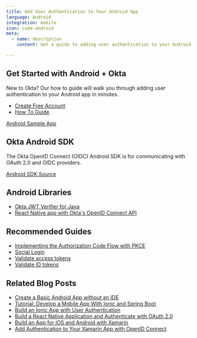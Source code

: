 ```yaml
---
title: Add User Authentication to Your Android App
language: Android
integration: mobile
icon: code-android
meta:
  - name: description
    content: Get a guide to adding user authentication to your Android app, and related guides to help complete your project.

---
```


## Get Started with Android + Okta

New to Okta? Our how to guide will walk you through adding user authentication to your Android app in minutes.

<ul class='language-ctas'>
	<li>
		<a href='https://developer.okta.com/signup/' class='Button--red' data-proofer-ignore>
			<span>Create Free Account</span>
		</a>
	</li>
	<li>
		<a href='/docs/guides/sign-into-mobile-app/android/before-you-begin/' class='Button--blue' data-proofer-ignore>
			<span>How To Guide</span>
		</a>
	</li>
</ul>

<a href='https://github.com/okta/samples-android'>
	<span class='fa fa-github'></span> <span>Android Sample App</span>
</a>

## Okta Android SDK

The Okta OpenID Connect (OIDC) Android SDK is for communicating with OAuth 2.0 and OIDC providers.

<a href='https://github.com/okta/okta-oidc-android'>
	<span class='fa fa-github'></span> <span>Android SDK Source</span>
</a>

## Android Libraries

<ul class="language-libraries">
	<li>
		<i class='fa fa-github'></i>
		<a href="https://github.com/okta/okta-jwt-verifier-java">
			<span>Okta JWT Verifier for Java</span>
		</a>
	</li>
	<li>
		<i class='fa fa-github'></i>
		<a href="https://github.com/okta/okta-oidc-js/tree/master/packages/okta-react-native/android">
			<span>React Native app with Okta's OpenID Connect API</span>
		</a>
	</li>
</ul>

## Recommended Guides


- [Implementing the Authorization Code Flow with PKCE](/docs/guides/implement-auth-code-pkce/)
- [Social Login](/docs/concepts/social-login/)
- [Validate access tokens](/docs/guides/validate-access-tokens)
- [Validate ID tokens](/docs/guides/validate-id-tokens)

## Related Blog Posts


- [Create a Basic Android App without an IDE](/blog/2018/08/10/basic-android-without-an-ide)
- [Tutorial: Develop a Mobile App With Ionic and Spring Boot](/blog/2017/05/17/develop-a-mobile-app-with-ionic-and-spring-boot)
- [Build an Ionic App with User Authentication](/blog/2017/08/22/build-an-ionic-app-with-user-authentication)
- [Build a React Native Application and Authenticate with OAuth 2.0](/blog/2018/03/16/build-react-native-authentication-oauth-2)
- [Build an App for iOS and Android with Xamarin](/blog/2018/01/10/build-app-for-ios-android-with-xamarin)
- [Add Authentication to Your Xamarin App with OpenID Connect](/blog/2018/05/01/add-authentication-xamarin-openid-connect)

